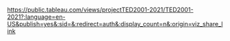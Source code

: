 https://public.tableau.com/views/projectTED2001-2021/TED2001-2021?:language=en-US&publish=yes&:sid=&:redirect=auth&:display_count=n&:origin=viz_share_link
